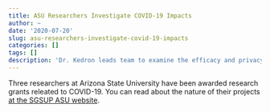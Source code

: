 ```yaml
---
title: ASU Researchers Investigate COVID-19 Impacts
author: ~
date: '2020-07-20'
slug: asu-researchers-investigate-covid-19-impacts
categories: []
tags: []
description: 'Dr. Kedron leads team to examine the efficacy and privacy concerns of digital contact tracing'
---
```


Three researchers at Arizona State University have been awarded research grants releated to COVID-19. You can read about the nature of their projects [at the SGSUP ASU website](https://sgsup.asu.edu/asu-researchers-investigate-covid-19-societal-impacts).
